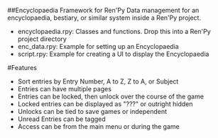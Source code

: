 ##Encyclopaedia Framework for Ren'Py
Data management for an encyclopaedia, bestiary, or similar system inside a Ren'Py project. 

- encyclopaedia.rpy: Classes and functions. Drop this into a Ren'Py project directory
- enc_data.rpy: Example for setting up an Encyclopaedia
- script.rpy: Example for creating a UI to display the Encyclopaedia

#Features
- Sort entries by Entry Number, A to Z, Z to A, or Subject
- Entries can have multiple pages
- Entries can be locked, then unlock over the course of the game
- Locked entries can be displayed as "???" or outright hidden
- Unlocks can be tied to save games or independent
- Unread Entries can be tagged
- Access can be from the main menu or during the game